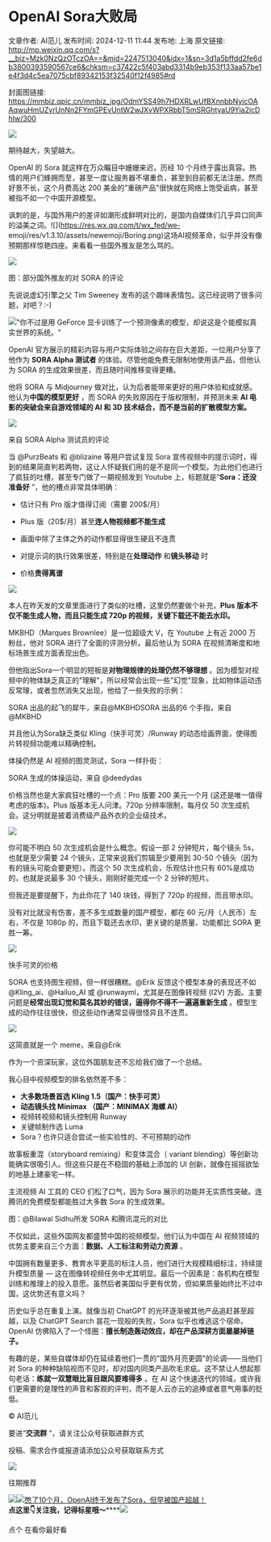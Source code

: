 # OpenAI Sora大败局

文章作者: AI范儿
发布时间: 2024-12-11 11:44
发布地: 上海
原文链接: http://mp.weixin.qq.com/s?__biz=Mzk0NzQzOTczOA==&mid=2247513040&idx=1&sn=3d1a5bffdd2fe6db3800393590567ce6&chksm=c37422c5f403abd3314b9eb353f133aa57be1e4f3d4c5ea7075cbf89342153f32540f12f4985#rd

封面图链接: https://mmbiz.qpic.cn/mmbiz_jpg/OdmYSS49h7HDXRLwUfBXnnbbNyicOAAqwuHmUZyrUnNn2FYmGPEvUntW2wJXvWPXRbbT5mSRGhtyaU9Yia2icDhIw/300

![](https://mmbiz.qpic.cn/mmbiz_png/OdmYSS49h7HDXRLwUfBXnnbbNyicOAAqwZh4vMboQGuYP5vDsBcH92iahR0j9Z0eZaS1trSNrW2GibWanfecNHWkA/640?&wx_fmt=png)

期待越大，失望越大。

OpenAI 的 Sora 就这样在万众瞩目中姗姗来迟，历经 10
个月终于露出真容。热情的用户们蜂拥而至，甚至一度让服务器不堪重负，甚至到目前都无法注册。然而好景不长，这个月费高达 200
美金的"重磅产品"很快就在网络上饱受诟病，甚至被指不如一个中国开源模型。

讽刺的是，与国外用户的差评如潮形成鲜明对比的，是国内自媒体们几乎异口同声的溢美之词。![](https://res.wx.qq.com/t/wx_fed/we-
emoji/res/v1.3.10/assets/newemoji/Boring.png)这场AI视频革命，似乎并没有像预期那样惊艳四座。来看看一些国外推友是怎么骂的。

![](https://mmbiz.qpic.cn/mmbiz_jpg/OdmYSS49h7HDXRLwUfBXnnbbNyicOAAqwVQUNpsSuxWevia2O3mZfgYgIyej6kwgO9U0NZYdV7GvWJib6AE7cLC8g/640?wx_fmt=jpeg&from=appmsg)

图：部分国外推友的对 SORA 的评论

先说说虚幻引擎之父 Tim Sweeney 发布的这个趣味表情包。这已经说明了很多问题，对吧？:-)

![](https://mmbiz.qpic.cn/mmbiz_jpg/OdmYSS49h7HDXRLwUfBXnnbbNyicOAAqwIbuibmicWepibcHL4BtMdC4kpuqMUssVy4wbsibRX1IjNNb5xg1ZCaY6hw/640?wx_fmt=jpeg&from=appmsg)"你不过是用
GeForce 显卡训练了一个预测像素的模型，却说这是个能模拟真实世界的系统。"

OpenAI 官方展示的精彩内容与用户实际体验之间存在巨大差距，一位用户分享了他作为 **SORA Alpha 测试者**
的体验。尽管他能免费无限制地使用该产品，但他认为 SORA 的生成效果很差，而且随时间推移变得更糟。

他将 SORA 与 Midjourney 做对比，认为后者能带来更好的用户体验和成就感。他认为**中国的模型更好** ，而 SORA
的失败原因在于版权限制，并预测未来 **AI 电影的突破会来自游戏领域的 AI 和 3D 技术结合，而不是当前的扩散模型方案。**

![](https://mmbiz.qpic.cn/mmbiz_jpg/OdmYSS49h7HDXRLwUfBXnnbbNyicOAAqwqlSuNiaQhwnhIRN6cR84YYtbUkLZWLz3BY8owyUPFQLUCzTteUKFvfQ/640?wx_fmt=jpeg&from=appmsg)

来自 SORA Alpha 测试员的评论

当 @PurzBeats 和 @blizaine 等用户尝试复现 Sora
宣传视频中的提示词时，得到的结果简直判若两物，这让人怀疑我们用的是不是同一个模型。为此他们也进行了疯狂的吐槽，甚至专门做了一期视频发到 Youtube
上，标题就是“**Sora：还没准备好** ”，他的槽点非常具体明确：

  * 估计只有 Pro 版才值得订阅（需要 200$/月）

  * Plus 版（20$/月）甚至**连人物视频都不能生成**

  * 画面中除了主体之外的动作都显得很生硬且不连贯

  * 对提示词的执行效果很差，特别是在**处理动作** 和**镜头移动** 时

  * 价格**贵得离谱**

![](https://mmbiz.qpic.cn/mmbiz_png/OdmYSS49h7HDXRLwUfBXnnbbNyicOAAqwia0UFppmjQVTB7GmkgT7ewNELW2QCo145CQIlrEVuImyIEyHibXreycg/640?wx_fmt=png&from=appmsg)

本人在昨天发的文章里面进行了类似的吐槽，这里仍然要做个补充，**Plus 版本不仅不能生成人物，而且只能生成 720p 的视频，关键下载还不能去水印。**

MKBHD（Marques Brownlee）是一位超级大 V，在 Youtube 上有近 2000 万粉丝，他对 SORA
进行了全面的评测分析。最后他认为 SORA 在视频清晰度和地标场景生成方面表现出色。

但他指出Sora一个明显的短板是**对物理规律的处理仍然不够理想**
。因为模型对视频中的物体缺乏真正的"理解"，所以经常会出现一些"幻觉"现象，比如物体运动违反常理，或者忽然消失又出现，他给了一些失败的示例：

SORA 出品的起飞的犀牛，来自@MKBHDSORA 出品的6 个手指，来自@MKBHD

并且他认为Sora缺乏类似 Kling（快手可灵）/Runway 的动态绘画界面，使得图片转视频功能难以精确控制。

体操仍然是 AI 视频的图灵测试，Sora 一样扑街：  

SORA 生成的体操运动，来自 @deedydas

价格当然也是大家疯狂吐槽的一个点：Pro 版要 200 美元一个月 (这还是唯一值得考虑的版本)。Plus 版基本无人问津。720p 分辨率限制，每月仅
50 次生成机会。这分明就是披着消费级产品外衣的企业级技术。

![](https://mmbiz.qpic.cn/mmbiz_jpg/OdmYSS49h7HDXRLwUfBXnnbbNyicOAAqwvT3ABSMZ38Hx0QbYTYW0dwut3AuP7ualHCF9dJ7AWZolpXY5iaib2kxw/640?wx_fmt=jpeg&from=appmsg)

你可能不明白 50 次生成机会是什么概念。假设一部 2 分钟短片，每个镜头 5s，也就是至少需要 24 个镜头，正常来说我们剪辑至少要用到 30-50
个镜头（因为有的镜头可能会要更短）。而这个 50 次生成机会，乐观估计也只有 60%是成功的，也就是说最多 30 个镜头，刚刚好能完成一个 2 分钟的短片。

但我还是要提醒下，为此你花了 140 块钱，得到了 720p 的视频，而且带水印。

没有对比就没有伤害，差不多生成数量的国产模型，都在 60 元/月（人民币）左右，不仅是 1080p 的，而且下载还去水印，更关键的是质量、功能都比 SORA
更胜一筹。

![](https://mmbiz.qpic.cn/mmbiz_jpg/OdmYSS49h7HDXRLwUfBXnnbbNyicOAAqwuT4iacO71htfoNKNPzRacHGPtcsqycPRQk6eZYoBy2JYGBPCRhem3OQ/640?wx_fmt=jpeg&from=appmsg)

快手可灵的价格

SORA 也支持图生视频，但一样很糟糕。@Erik 反馈这个模型本身的表现还不如 @Kling_ai、@Hailuo_AI 或
@runwayml，尤其是在图像转视频 (I2V) 方面。主要问题是**经常出现幻觉和莫名其妙的错误，逼得你不得不一遍遍重新生成**
。模型生成的动作往往很快，但这些动作通常显得很怪异且不连贯。

![](https://mmbiz.qpic.cn/mmbiz_png/OdmYSS49h7HDXRLwUfBXnnbbNyicOAAqweLNfpdicKOo2foAs2BUbDLmtIZHrNUmqd58sbib8YwOFC7hJIia6y5A1A/640?wx_fmt=png&from=appmsg)

这简直就是一个 meme，来自@Erik

作为一个资深玩家，这位外国朋友还不忘给我们做了一个总结。

我心目中视频模型的排名依然差不多：

  * **大多数场景首选 Kling 1.5（国产：快手可灵）**
  * **动态镜头找 Minimax （国产：MINIMAX 海螺 AI）**
  * 视频转视频和镜头控制用 Runway
  * 关键帧制作选 Luma
  * Sora？也许只适合尝试一些实验性的、不可预期的动作

故事板重混（storyboard remixing）和变体混合（ variant blending）等创新功能确实很吸引人。但这些只是在不稳固的基础上添加的
UI 创新，就像在摇摇欲坠的地基上建豪宅一样。

主流视频 AI 工具的 CEO 们松了口气，因为 Sora 展示的功能并无实质性突破。连腾讯的免费模型都能胜过大多数 Sora 的生成效果。

图：@Bilawal Sidhu所发 SORA 和腾讯混元的对比

不仅如此，这些外国网友都盛赞中国的视频模型。他们认为中国在 AI 视频领域的优势主要来自三个方面：**数据、人工标注和劳动力资源** 。

中国拥有数量更多、教育水平更高的标注人员，他们进行大规模精细标注，持续提升模型质量 —
这在图像转视频任务中尤其明显。最后一个因素是：各机构在模型训练和推理上的投入意愿。虽然后者美国似乎更有优势，但如果质量始终比不过中国，这优势还有意义吗？

历史似乎总在重复上演。就像当初 ChatGPT 的光环逐渐被其他产品追赶甚至超越，以及 ChatGPT Search 昙花一现般的失败，Sora
似乎也难逃这个宿命。OpenAI 仿佛陷入了一个怪圈：**擅长制造轰动效应，却在产品深耕方面屡屡掉链子。**

有趣的是，某些自媒体却仍在延续着他们一贯的"国外月亮更圆"的论调——当他们对 Sora
的种种缺陷视而不见时，却对国内同类产品吹毛求疵。这不禁让人想起那句老话：**练就一双慧眼比盲目跟风要难得多** 。在 AI
这个快速迭代的领域，或许我们更需要的是理性的声音和客观的评判，而不是人云亦云的追捧或者意气用事的贬低。

© AI范儿

要进“**交流群** ”，请关注公众号获取进群方式  

投稿、需求合作或报道请添加公众号获取联系方式

  

![](https://mmbiz.qpic.cn/mmbiz_png/jQ6ug9koOG1xmSfTsV5G7Esfx2kLWrCf3lKiaRqFlcW7hpcbNMe6olqW5xS5bian0jeXVKBRymmDId2tFVT30Law/640?wx_fmt=png)

往期推荐

![](https://mmbiz.qpic.cn/mmbiz_png/dn7MoMtZsWwI0fyvNnc5tekZfIoHf3A7gEgeI06O7dJOQzCGdos3ImQaJAbzkPkuk88ulibbtBXCdgicvZ8ezPYQ/640?wx_fmt=png)[![](https://mmbiz.qpic.cn/mmbiz_jpg/OdmYSS49h7H02L5x7OjOg8aGhOrn0A5Rgjky4nxMvxtW6Bx069XicOh6jFnwX3e9kvb8XN6JEYQ68gMhm1N8uicA/640?wx_fmt=jpeg)憋了10个月，OpenAI终于发布了Sora，但早被国产超越！](https://mp.weixin.qq.com/s?__biz=Mzk0NzQzOTczOA==&mid=2247512935&idx=1&sn=b871eaecb45d6707c853864187da1a66&scene=21#wechat_redirect)  
**点这里👇关注我，记得标星哦～******![](https://mmbiz.qpic.cn/mmbiz_png/7mYNibgIry73PaOOvZMtx3j0HKkjnhoMSynVaJVict8XuLgbe9MibOKdd6jcIw8qnWMic8Vw3ylviaxOLlvauFht3Gw/640?from=appmsg&wx_fmt=png)

点个 在看你最好看

  

